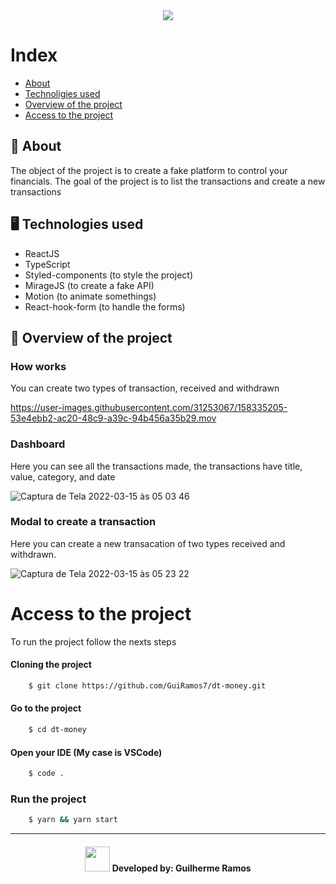 <div align="center"><img src="https://user-images.githubusercontent.com/31253067/158332959-bdbf3e90-8042-4243-8716-95c805447bc0.png" /></div>




# Index

- [About](#-About)
- [Technoligies used](#Technoligies-used)
- [Overview of the project](#Overview-of-the-project)
- [Access to the project](#Access-to-the-project)


## 📔 About

The object of the project is to create a fake platform to control your financials. The goal of the project is to list the transactions and create a new transactions

## 🖥️  Technologies used

- ReactJS
- TypeScript
- Styled-components (to style the project)
- MirageJS (to create a fake API)
- Motion (to animate somethings)
- React-hook-form (to handle the forms)

##  🚀  Overview of the project

### How works 

You can create two types of transaction, received and withdrawn

https://user-images.githubusercontent.com/31253067/158335205-53e4ebb2-ac20-48c9-a39c-94b456a35b29.mov

### Dashboard 

Here you can see all the transactions made, the transactions have title, value, category, and date

![Captura de Tela 2022-03-15 às 05 03 46](https://user-images.githubusercontent.com/31253067/158335332-06186fbc-e8ae-4df0-a5e0-df11d182fa45.png)

### Modal to create a transaction

Here you can create a new transacation of two types received and withdrawn.

![Captura de Tela 2022-03-15 às 05 23 22](https://user-images.githubusercontent.com/31253067/158336008-9fa72a21-e47d-470a-bd4d-59d709686c99.png)


# Access to the project

To run the project follow the nexts steps

#### Cloning the project

```bash
    $ git clone https://github.com/GuiRamos7/dt-money.git
```

#### Go to the project

```bash
    $ cd dt-money
```

#### Open your IDE (My case is VSCode)

```bash
    $ code .
```

### Run the project

```bash
    $ yarn && yarn start
```

---

<h4 align="center" display="flex" align-items="center" >
   <img src="https://user-images.githubusercontent.com/31253067/158338028-795ff6b3-0c5d-4f60-b44e-5fff40558720.PNG" width="40px"/> Developed by: Guilherme Ramos
</h4>
